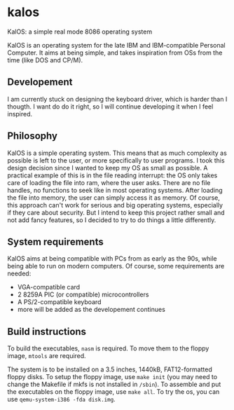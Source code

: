# kalos
KalOS: a simple real mode 8086 operating system

KalOS is an operating system for the late IBM and IBM-compatible Personal Computer.
It aims at being simple, and takes inspiration from OSs from the time (like DOS and CP/M).

## Developement
I am currently stuck on designing the keyboard driver, which is harder than I thougth. I want do do it right, so I will continue developing it when I feel inspired.

## Philosophy
KalOS is a simple operating system. This means that as much complexity as possible is left to the user, or more specifically to user programs.
I took this design decision since I wanted to keep my OS as small as possible.
A practical example of this is in the file reading interrupt: the OS only takes care of loading the file into ram, where the user asks.
There are no file handles, no functions to seek like in most operating systems. After loading the file into memory, the user can simply access it as memory.
Of course, this approach can't work for serious and big operating systems, especially if they care about security.
But I intend to keep this project rather small and not add fancy features, so I decided to try to do things a little differently.

## System requirements
KalOS aims at being compatible with PCs from as early as the 90s, while being able to run on modern computers.
Of course, some requirements are needed:
* VGA-compatible card
* 2 8259A PIC (or compatible) microcontrollers
* A PS/2-compatible keyboard
* more will be added as the developement continues

## Build instructions
To build the executables, `nasm` is required. To move them to the floppy image, `mtools` are required.

The system is to be installed on a 3.5 inches, 1440kB, FAT12-formatted floppy disks.
To setup the floppy image, use `make init` (you may need to change the Makefile if mkfs is not installed in `/sbin`).
To assemble and put the executables on the floppy image, use `make all`.
To try the os, you can use `qemu-system-i386 -fda disk.img`.
